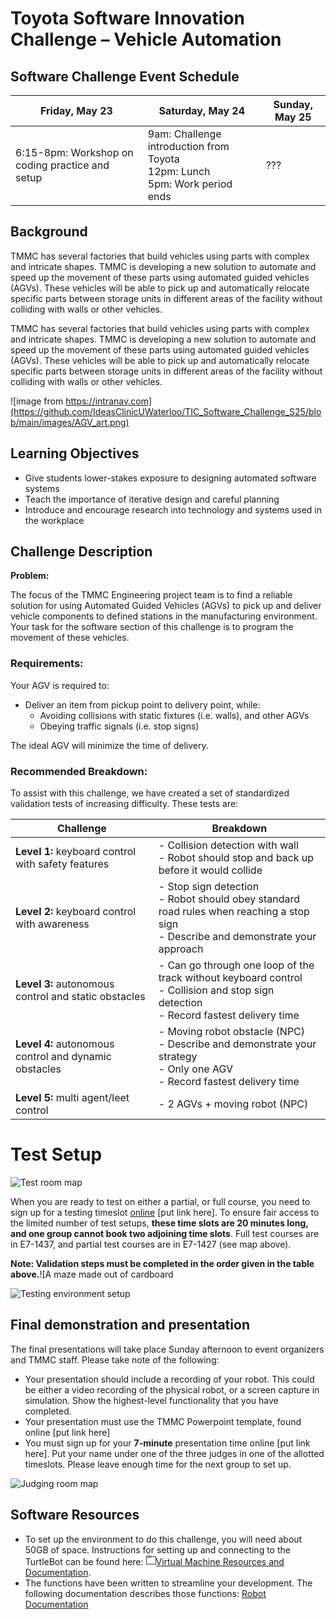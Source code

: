 # Toyota Software Innovation Challenge – Vehicle Automation

## Software Challenge Event Schedule
|Friday, May 23| Saturday, May 24 | Sunday, May 25 |
| --- | --- | --- |
| 6:15-8pm: Workshop on coding practice and setup | 9am: Challenge introduction from Toyota <br> 12pm: Lunch <br> 5pm: Work period ends| ??? |


## Background

TMMC has several factories that build vehicles using parts with complex and intricate shapes. TMMC is developing a new solution to automate and speed up the movement of these parts using automated guided vehicles (AGVs). These vehicles will be able to pick up and automatically relocate specific parts between storage units in different areas of the facility without colliding with walls or other vehicles. 


TMMC has several factories that build vehicles using parts with complex and intricate shapes. TMMC is developing a new solution to automate and speed up the movement of these parts using automated guided vehicles (AGVs). These vehicles will be able to pick up and automatically relocate specific parts between storage units in different areas of the facility without colliding with walls or other vehicles.

![image from https://intranav.com](https://github.com/IdeasClinicUWaterloo/TIC_Software_Challenge_S25/blob/main/images/AGV_art.png)


## Learning Objectives

- Give students lower-stakes exposure to designing automated software systems
- Teach the importance of iterative design and careful planning
- Introduce and encourage research into technology and systems used in the workplace

## Challenge Description

**Problem:**

The focus of the TMMC Engineering project team is to find a reliable solution for using Automated Guided Vehicles (AGVs) to pick up and deliver vehicle components to defined stations in the manufacturing environment. Your task for the software section of this challenge is to program the movement of these vehicles.

### Requirements:

Your AGV is required to:

- Deliver an item from pickup point to delivery point, while:
  - Avoiding collisions with static fixtures (i.e. walls), and other AGVs
  - Obeying traffic signals (i.e. stop signs)

The ideal AGV will minimize the time of delivery.

### Recommended Breakdown:
To assist with this challenge, we have created a set of standardized validation tests of increasing difficulty. These tests are:

| **Challenge** | **Breakdown** |
|------------|----------------------------|
|**Level 1:** keyboard control with safety features| - Collision detection with wall <br> - Robot should stop and back up before it would collide
|**Level 2:** keyboard control with awareness|- Stop sign detection <br>- Robot should obey standard road rules when reaching a stop sign <br> - Describe and demonstrate your approach
|**Level 3:** autonomous control and static obstacles|- Can go through one loop of the track without keyboard control <br>- Collision and stop sign detection <br>- Record fastest delivery time
|**Level 4:** autonomous control and dynamic obstacles|- Moving robot obstacle (NPC) <br>- Describe and demonstrate your strategy <br>- Only one AGV <br>- Record fastest delivery time
|**Level 5:** multi agent/leet control|- 2 AGVs + moving robot (NPC)


# Test Setup

![Test room map](https://github.com/IdeasClinicUWaterloo/TIC_Software_Challenge_S25/blob/main/images/test_setup_1.png)


When you are ready to test on either a partial, or full course, you need to sign up for a testing timeslot [online]() [put link here]. To ensure fair access to the limited number of test setups, **these time slots are 20 minutes long, and one group cannot book two adjoining time slots**. Full test courses are in E7-1437, and partial test courses are in E7-1427 (see map above).

**Note: Validation steps must be completed in the order given in the table above.**![A maze made out of cardboard

![Testing environment setup](https://github.com/IdeasClinicUWaterloo/TIC_Software_Challenge_S25/blob/main/images/test_setup_2.png)

## Final demonstration and presentation

The final presentations will take place Sunday afternoon to event organizers and TMMC staff. Please take note of the following:

- Your presentation should include a recording of your robot. This could be either a video recording of the physical robot, or a screen capture in simulation. Show the highest-level functionality that you have completed.
- Your presentation must use the TMMC Powerpoint template, found online \[put link here\]
- You must sign up for your **7-minute** presentation time online \[put link here\]. Put your name under one of the three judges in one of the allotted timeslots. Please leave enough time for the next group to set up.

![Judging room map](https://github.com/IdeasClinicUWaterloo/TIC_Software_Challenge_S25/blob/main/images/test_setup_3.png)


## Software Resources

- To set up the environment to do this challenge, you will need about 50GB of space. Instructions for setting up and connecting to the TurtleBot can be found here: ![](data:image/png;base64,iVBORw0KGgoAAAANSUhEUgAAABAAAAAQCAYAAAAf8/9hAAAABGdBTUEAALGPC/xhBQAAAEdJREFUOE9joBhYWVn8x4VdXZ02QpXhBiCFv379wsBXr17Faig6xuuC2tpqrIbDMEgNThcQg0cNGDUAhKlnACUYmqXIBQwMAGOVwgW7hjTIAAAAAElFTkSuQmCC)[Virtual Machine Resources and Documentation](https://uofwaterloo.sharepoint.com/:f:/s/tm-eng-engineeringideasclinic/EqQT8roBWSdEt7gf6-fqh_EB9GdGZYsEpoARi1OnbbB0uw?e=pfKMXH).
- The functions have been written to streamline your development. The following documentation describes those functions: [Robot Documentation](https://docs.google.com/document/d/1OMNe_YqdWdEfYw3CDldJkrOWBQl-ZO1z/edit)